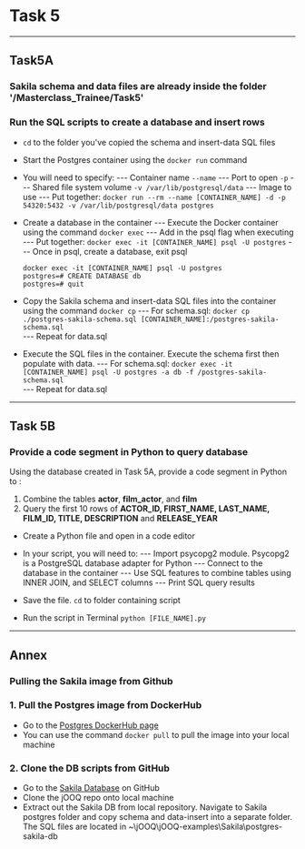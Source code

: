 #   Task 5
****
##  Task5A
### Sakila schema and data files are already inside the folder '/Masterclass_Trainee/Task5'

### Run the SQL scripts to create a database and insert rows
-   `cd` to the folder you've copied the schema and insert-data SQL files
-   Start the Postgres container using the `docker run` command
-   You will need to specify:
--- Container name `--name`
--- Port to open `-p`
--- Shared file system volume `-v /var/lib/postgresql/data`
--- Image to use
--- Put together: 
`docker run --rm --name [CONTAINER_NAME] -d -p 54320:5432 -v /var/lib/postgresql/data postgres`

-   Create a database in the container
--- Execute the Docker container using the command `docker exec`
--- Add in the psql flag when executing
--- Put together:
`docker exec -it [CONTAINER_NAME] psql -U postgres`
--- Once in psql, create a database, exit psql
    ```    
    docker exec -it [CONTAINER_NAME] psql -U postgres
    postgres=# CREATE DATABASE db
    postgres=# quit
    ```

-   Copy the Sakila schema and insert-data SQL files into the container using the command `docker cp`
---   For schema.sql: `docker cp ./postgres-sakila-schema.sql [CONTAINER_NAME]:/postgres-sakila-schema.sql` <br />
---   Repeat for data.sql
-   Execute the SQL files in the container. Execute the schema first then populate with data.
---   For schema.sql: `docker exec -it [CONTAINER_NAME] psql -U postgres -a db -f /postgres-sakila-schema.sql` <br />
---   Repeat for data.sql

****
##  Task 5B
### Provide a code segment in Python to query database
Using the database created in Task 5A, provide a code segment in Python to :
1. Combine the tables **actor**, **film_actor**, and **film**
2. Query the first 10 rows of **ACTOR_ID, FIRST_NAME, LAST_NAME, FILM_ID, TITLE, DESCRIPTION** and **RELEASE_YEAR**

-   Create a Python file and open in a code editor
-   In your script, you will need to:
--- Import psycopg2 module. Psycopg2 is a PostgreSQL database adapter for Python
--- Connect to the database in the container
--- Use SQL features to combine tables using INNER JOIN, and SELECT columns
--- Print SQL query results


-   Save the file. `cd` to folder containing script
-   Run the script in Terminal
    `python [FILE_NAME].py`

****
##  Annex
### Pulling the Sakila image from Github
### 1. Pull the Postgres image from DockerHub
-   Go to the [Postgres DockerHub page](https://hub.docker.com/_/postgres)
-   You can use the command `docker pull` to pull the image into your local machine

### 2. Clone the DB scripts from GitHub
-   Go to the [Sakila Database](https://github.com/jOOQ/jOOQ/tree/master/jOOQ-examples/Sakila/postgres-sakila-db) on GitHub
-   Clone the jOOQ repo onto local machine
-   Extract out the Sakila DB from local repository. Navigate to Sakila postgres folder and copy schema and data-insert into a separate folder. The SQL files are located in ~\jOOQ\jOOQ-examples\Sakila\postgres-sakila-db
